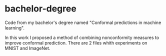 # bachelor-degree
Code from my bachelor's degree named "Conformal predictions in machine learning". 

In this work I proposed a method of combining nonconformity measures to improve conformal prediction. There are 2 files whith experiments on MNIST and ImageNet.
